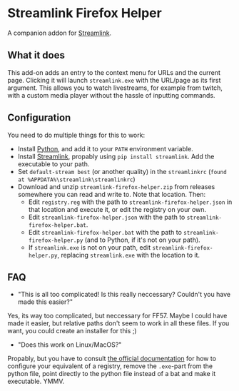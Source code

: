 # Streamlink Firefox Helper

A companion addon for [Streamlink](https://github.com/streamlink/streamlink).

## What it does

This add-on adds an entry to the context menu for URLs and the current page. Clicking it will launch ```streamlink.exe``` with the URL/page as its first argument.
This allows you to watch livestreams, for example from twitch, with a custom media player without the hassle of inputting commands.

## Configuration

You need to do multiple things for this to work:
- Install [Python](https://python.org), and add it to your ```PATH``` environment variable.
- Install [Streamlink](https://github.com/streamlink/streamlink), propably using ```pip install streamlink```. Add the executable to your path.
- Set ```default-stream best``` (or another quality) in the ```streamlinkrc``` (```found at %APPDATA%\streamlink\streamlinkrc```)
- Download and unzip ```streamlink-firefox-helper.zip``` from releases somewhere you can read and write to. Note that location. Then:
    + Edit ```registry.reg``` with the path to ```streamlink-firefox-helper.json``` in that location and execute it, or edit the registry on your own.
    + Edit ```streamlink-firefox-helper.json``` with the path to ```streamlink-firefox-helper.bat```.
    + Edit ```streamlink-firefox-helper.bat``` with the path to ```streamlink-firefox-helper.py``` (and to Python, if it's not on your path).
    + If ```streamlink.exe``` is not on your path, edit ```streamlink-firefox-helper.py```, replacing ```streamlink.exe``` with the location to it.

## FAQ

- "This is all too complicated! Is this really neccessary? Couldn't you have made this easier?"

Yes, its way too complicated, but neccessary for FF57. Maybe I could have made it easier, but relative paths don't seem to work in all these files. If you want, you could create an installer for this ;)

- "Does this work on Linux/MacOS?"

Propably, but you have to consult [the official documentation](https://developer.mozilla.org/en-US/Add-ons/WebExtensions/Native_messaging) for how to configure your equivalent of a registry, remove the ```.exe```-part from the python file, point directly to the python file instead of a bat and make it executable. YMMV.
